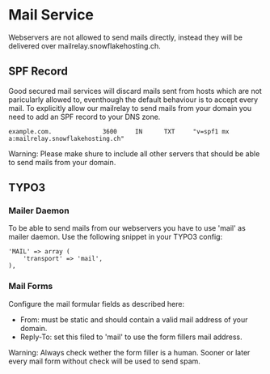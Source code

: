 # Mail Service

Webservers are not allowed to send mails directly, instead they will be delivered over mailrelay.snowflakehosting.ch.

## SPF Record

Good secured mail services will discard mails sent from hosts which are not paricularly allowed to, eventhough the default behaviour is to accept every mail. To explicitly allow our mailrelay to send mails from your domain you need to add an SPF record to your DNS zone.

```
example.com.              3600     IN      TXT     "v=spf1 mx a:mailrelay.snowflakehosting.ch"
```

Warning: Please make shure to include all other servers that should be able to send mails from your domain.

## TYPO3

### Mailer Daemon
To be able to send mails from our webservers you have to use 'mail' as mailer daemon. Use the following snippet in your TYPO3 config:

```
'MAIL' => array (
	'transport' => 'mail',
),
```

### Mail Forms

Configure the mail formular fields as described here:

* From: must be static and should contain a valid mail address of your domain.
* Reply-To: set this filed to 'mail' to use the form fillers mail address.

Warning: Always check wether the form filler is a human. Sooner or later every mail form without check will be used to send spam.

